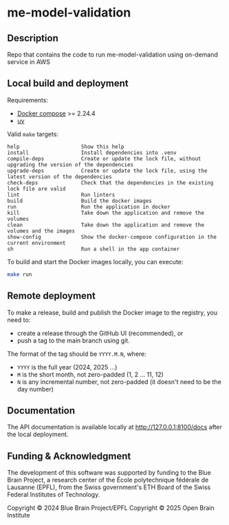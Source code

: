 # me-model-validation

## Description

Repo that contains the code to run me-model-validation using on-demand service in AWS

## Local build and deployment

Requirements:

- [Docker compose](https://docs.docker.com/compose/) >= 2.24.4
- [uv](https://docs.astral.sh/uv/)

Valid `make` targets:

```
help                    Show this help
install                 Install dependencies into .venv
compile-deps            Create or update the lock file, without upgrading the version of the dependencies
upgrade-deps            Create or update the lock file, using the latest version of the dependencies
check-deps              Check that the dependencies in the existing lock file are valid
lint                    Run linters
build                   Build the docker images
run                     Run the application in docker
kill                    Take down the application and remove the volumes
clean                   Take down the application and remove the volumes and the images
show-config             Show the docker-compose configuration in the current environment
sh                      Run a shell in the app container
```

To build and start the Docker images locally, you can execute:

```bash
make run
```

## Remote deployment

To make a release, build and publish the Docker image to the registry, you need to:

- create a release through the GitHub UI (recommended), or
- push a tag to the main branch using git.

The format of the tag should be `YYYY.M.N`, where:

- `YYYY` is the full year (2024, 2025 ...)
- `M` is the short month, not zero-padded (1, 2 ... 11, 12)
- `N` is any incremental number, not zero-padded (it doesn't need to be the day number)

## Documentation

The API documentation is available locally at <http://127.0.0.1:8100/docs> after the local deployment.

## Funding & Acknowledgment

The development of this software was supported by funding to the Blue Brain Project, a research center of the École polytechnique fédérale de Lausanne (EPFL), from the Swiss government's ETH Board of the Swiss Federal Institutes of Technology.

Copyright © 2024 Blue Brain Project/EPFL
Copyright © 2025 Open Brain Institute

